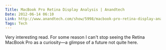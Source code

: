 ```yaml
---
Title: MacBook Pro Retina Display Analysis | Anandtech
Date: 2012-06-14 06:10
Link: http://www.anandtech.com/show/5998/macbook-pro-retina-display-analysis
Tags: Tech
---
```


Very interesting read. For some reason I can't stop seeing the Retina MacBook Pro as a curiosity—a glimpse of a future not quite here.
